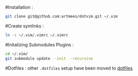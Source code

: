 #Installation :

```sh
git clone git@github.com:artmees/dotvim.git ~/.vim
```

#Create symlinks :

```sh
ln -s ~/.vim/.vimrc ~/.vimrc
```

#Initalizing Submodules Plugins :
```sh
cd ~/.vim/
git submodule update --init --recursive
```

#Dotfiles :
other `.dotfiles` setup have been moved to [dotfiles](https://bitbucket.org/artmees/dotfiles)
